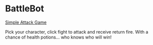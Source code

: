 # BattleBot
[Simple Attack Game](https://krcook1980.github.io/BattleBot/)

Pick your character, click fight to attack and receive return fire. With a chance of health potions... who knows who will win!
